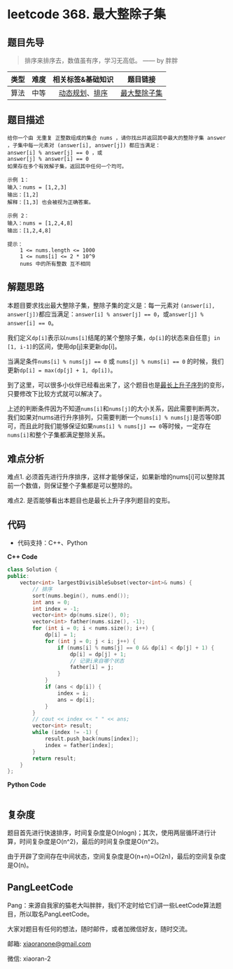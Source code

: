 # leetcode 368. 最大整除子集
## 题目先导

> 排序来排序去，数值虽有序，学习无高低。 —— by 胖胖

| 类型 | 难度 | 相关标签&基础知识 | 题目链接 |
| :------: | :--------: | :---: | :------: | 
| 算法 | 中等 | [动态规划](#)、[排序](#) | [最大整除子集](https://leetcode-cn.com/problems/largest-divisible-subset/) | 

## 题目描述

```
给你一个由 无重复 正整数组成的集合 nums ，请你找出并返回其中最大的整除子集 answer ，子集中每一元素对 (answer[i], answer[j]) 都应当满足：
answer[i] % answer[j] == 0 ，或
answer[j] % answer[i] == 0
如果存在多个有效解子集，返回其中任何一个均可。

示例 1：
输入：nums = [1,2,3]
输出：[1,2]
解释：[1,3] 也会被视为正确答案。

示例 2：
输入：nums = [1,2,4,8]
输出：[1,2,4,8]
 
提示：
    1 <= nums.length <= 1000
    1 <= nums[i] <= 2 * 10^9
    nums 中的所有整数 互不相同

```

## 解题思路
本题目要求找出最大整除子集，整除子集的定义是：每一元素对 `(answer[i], answer[j])`都应当满足：`answer[i] % answer[j] == 0`，或`answer[j] % answer[i] == 0`。

我们定义`dp[i]`表示以`nums[i]`结尾的某个整除子集，`dp[i]`的状态来自任意`j in [1, i-1]`的区间，使用dp[j]来更新dp[i]。

当满足条件`nums[i] % nums[j] == 0` 或 `nums[j] % nums[i] == 0` 的时候，我们更新`dp[i] = max(dp[j] + 1, dp[i])`。

到了这里，可以很多小伙伴已经看出来了，这个题目也是[最长上升子序列](https://leetcode-cn.com/problems/longest-increasing-subsequence/)的变形，只要修改下比较方式就可以解决了。

上述的判断条件因为不知道`nums[i]`和`nums[j]`的大小关系，因此需要判断两次，我们如果对nums进行升序排列，只需要判断一个`nums[i] % nums[j]`是否等0即可，而且此时我们能够保证如果`nums[i] % nums[j] == 0`等时候，一定存在`nums[i]`和整个子集都满足整除关系。


## 难点分析
难点1. 必须首先进行升序排序，这样才能够保证，如果新增的nums[i]可以整除其前一个数值，则保证整个子集都是可以整除的。

难点2. 是否能够看出本题目也是最长上升子序列题目的变形。

## 代码
- 代码支持：C++、Python

**C++ Code**
```C++
class Solution {
public:
    vector<int> largestDivisibleSubset(vector<int>& nums) {
        // 排序
        sort(nums.begin(), nums.end());
        int ans = 0;
        int index = -1;
        vector<int> dp(nums.size(), 0);
        vector<int> father(nums.size(), -1);
        for (int i = 0; i < nums.size(); i++) {
            dp[i] = 1;
            for (int j = 0; j < i; j++) {
                if (nums[i] % nums[j] == 0 && dp[i] < dp[j] + 1) {
                    dp[i] = dp[j] + 1;
                    // 记录i来自哪个状态
                    father[i] = j;
                }
            }
            if (ans < dp[i]) {
                index = i;
                ans = dp[i];
            }
        }
        // cout << index << " " << ans;
        vector<int> result;
        while (index != -1) {
            result.push_back(nums[index]);
            index = father[index];
        }
        return result;
    }
};
```

**Python Code**
```Python

```

## 复杂度

题目首先进行快速排序，时间复杂度是O(nlogn)；其次，使用两层循环进行计算，时间复杂度是O(n^2)，最后的时间复杂度是O(n^2)。

由于开辟了空间存在中间状态，空间复杂度是O(n+n)=O(2n)，最后的空间复杂度是O(n)。


## PangLeetCode

Pang：来源自我家的猫老大叫胖胖，我们不定时给它们讲一些LeetCode算法题目，所以取名PangLeetCode。

大家对题目有任何的想法，随时邮件，或者加微信好友，随时交流。

邮箱: xiaoranone@gmail.com

微信: xiaoran-2 